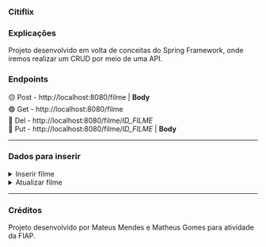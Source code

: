 ### Citiflix

### Explicações
Projeto desenvolvido em volta de conceitas do Spring Framework, onde iremos realizar um CRUD por meio de uma API.  

### Endpoints
🟡 Post - http://localhost:8080/filme | <b>Body</b> <br>
🟢 Get - http://localhost:8080/filme <br>
🔴 Del - http://localhost:8080/filme/<em>ID_FILME</em> <br>
🔵 Put - http://localhost:8080/filme/<em>ID_FILME</em> | <b>Body</b>

<hr>


### Dados para inserir
<details>
<summary>Inserir filme</summary>


```
    {
    "titulo": "A Origem",
    "atorPrincipal": "Leonardo DiCaprio",
    "duracao": 148,
    "anoLancamento": 2010,
    "genero": "FICCAO",
    "fichaTecnica": {
        "direcao": "Christopher Nolan",
        "elenco": "Leonardo DiCaprio, Ellen Page, Joseph Gordon-Levitt",
        "roteiro": "Christopher Nolan",
        "classificacaoIndicativa": 14,
        "producao": "Warner Bros."
    }
}
```

```	
    {
    "titulo": "O Poderoso Chefão",
    "atorPrincipal": "Marlon Brando",
    "duracao": 175,
    "anoLancamento": 1972,
    "genero": "DRAMA",
    "fichaTecnica": {
        "direcao": "Francis Ford Coppola",
        "elenco": "Marlon Brando, Al Pacino, James Caan",
        "roteiro": "Mario Puzo, Francis Ford Coppola",
        "classificacaoIndicativa": 16,
        "producao": "Paramount Pictures"
    }
}
```

```
    {
    "titulo": "Os Sete Samurais",
    "atorPrincipal": "Toshiro Mifune",
    "duracao": 207,
    "anoLancamento": 1954,
    "genero": "ACAO",
    "fichaTecnica": {
        "direcao": "Akira Kurosawa",
        "elenco": "Toshiro Mifune, Takashi Shimura",
        "roteiro": "Akira Kurosawa, Shinobu Hashimoto, Hideo Oguni",
        "classificacaoIndicativa": 12,
        "producao": "Toho"
    }
}
```

```
{
    "titulo": "O Silêncio dos Inocentes",
    "atorPrincipal": "Anthony Hopkins",
    "duracao": 118,
    "anoLancamento": 1991,
    "genero": "SUSPENSE",
    "fichaTecnica": {
        "direcao": "Jonathan Demme",
        "elenco": "Jodie Foster, Anthony Hopkins",
        "roteiro": "Ted Tally",
        "classificacaoIndicativa": 18,
        "producao": "Orion Pictures"
    }
}
```

```
{
    "titulo": "A Viagem de Chihiro",
    "atorPrincipal": "Rumi Hiiragi",
    "duracao": 125,
    "anoLancamento": 2001,
	"genero": "ANIMACAO",
	"fichaTecnica": {
        "direcao": "Hayao Miyazaki",
        "elenco": "Rumi Hiiragi, Miyu Irino, Mari Natsuki",
        "roteiro": "Hayao Miyazaki",
        "classificacaoIndicativa": 10,
        "producao": "Studio Ghibli"
    }
}
```
</details>
<details>
<summary>Atualizar filme</summary>

```
    {
    "titulo": "Os Oito Samurais",
    "atorPrincipal": "Toshiro Mifune",
    "duracao": 208,
    "anoLancamento": 1953,
    "genero": "ACAO",
    "fichaTecnica": {
	    "classificacaoIndicativa": 16
	}
}
```

</details>
<hr>

### Créditos

Projeto desenvolvido por Mateus Mendes e Matheus Gomes para atividade da FIAP.
